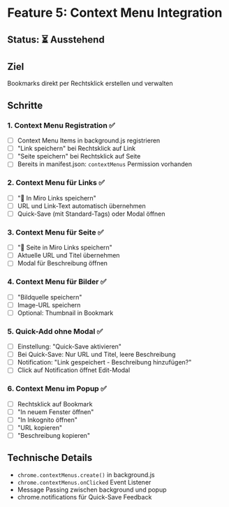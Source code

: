 # Feature 5: Context Menu Integration

## Status: ⏳ Ausstehend

## Ziel
Bookmarks direkt per Rechtsklick erstellen und verwalten

## Schritte

### 1. Context Menu Registration ✅
- [ ] Context Menu Items in background.js registrieren
- [ ] "Link speichern" bei Rechtsklick auf Link
- [ ] "Seite speichern" bei Rechtsklick auf Seite
- [ ] Bereits in manifest.json: `contextMenus` Permission vorhanden

### 2. Context Menu für Links ✅
- [ ] "🔖 In Miro Links speichern"
- [ ] URL und Link-Text automatisch übernehmen
- [ ] Quick-Save (mit Standard-Tags) oder Modal öffnen

### 3. Context Menu für Seite ✅
- [ ] "🔖 Seite in Miro Links speichern"
- [ ] Aktuelle URL und Titel übernehmen
- [ ] Modal für Beschreibung öffnen

### 4. Context Menu für Bilder ✅
- [ ] "Bildquelle speichern"
- [ ] Image-URL speichern
- [ ] Optional: Thumbnail in Bookmark

### 5. Quick-Add ohne Modal ✅
- [ ] Einstellung: "Quick-Save aktivieren"
- [ ] Bei Quick-Save: Nur URL und Titel, leere Beschreibung
- [ ] Notification: "Link gespeichert - Beschreibung hinzufügen?"
- [ ] Click auf Notification öffnet Edit-Modal

### 6. Context Menu im Popup ✅
- [ ] Rechtsklick auf Bookmark
- [ ] "In neuem Fenster öffnen"
- [ ] "In Inkognito öffnen"
- [ ] "URL kopieren"
- [ ] "Beschreibung kopieren"

## Technische Details
- `chrome.contextMenus.create()` in background.js
- `chrome.contextMenus.onClicked` Event Listener
- Message Passing zwischen background und popup
- chrome.notifications für Quick-Save Feedback

